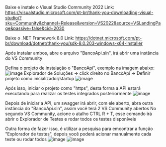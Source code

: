 Baixe e instale o Visual Studio Community 2022
Link: https://visualstudio.microsoft.com/pt-br/thank-you-downloading-visual-studio/?sku=Community&channel=Release&version=VS2022&source=VSLandingPage&passive=false&cid=2030

Baixe o .NET Framework 8.0
Link: https://dotnet.microsoft.com/pt-br/download/dotnet/thank-you/sdk-8.0.203-windows-x64-installer

Após instalar ambos, abre o arquivo "BancoApi.sln", irá abrir uma instância do VS Community

Defina o projeto de instalação o "BancoApi", exemplo na imagem abaixo:
![image](https://github.com/MayconSantosBR/BankAPI/assets/102183646/828e3209-afbd-42dc-a87f-b1caed177e2d)
Explorador de Soluções -> click direito no BancoApi -> Definir projeto como inicializador/startup
![image](https://github.com/MayconSantosBR/BankAPI/assets/102183646/955882af-910e-40d0-8ad4-83b8ecb7c400)

Após isso, iniciar o projeto como "https", desta forma a API estará executando para realizar os testes integrados posteriormente
![image](https://github.com/MayconSantosBR/BankAPI/assets/102183646/947ab726-e7c1-468a-9006-fced7b36a113)

Depois de iniciar a API, um swagger irá abrir, com ele aberto, abra outra instância do "BancoApi.sln", assim você terá 2 VS Community abertos
No segundo VS Community, acione o atalho CTRL R + T, esse comando irá abrir o Explorador de Testes e rodar todos os testes disponíveis

Outra forma de fazer isso, é utilizar a pesquisa para emcontrar a função "Explorador de testes", depois você poderá acionar manualmente cada teste ou rodar todos
![image](https://github.com/MayconSantosBR/BankAPI/assets/102183646/9191d2b9-80d7-47c7-859e-b8baaed3c083)
![image](https://github.com/MayconSantosBR/BankAPI/assets/102183646/6d8b56ff-631b-49e2-8b87-451bbace3a8b)
